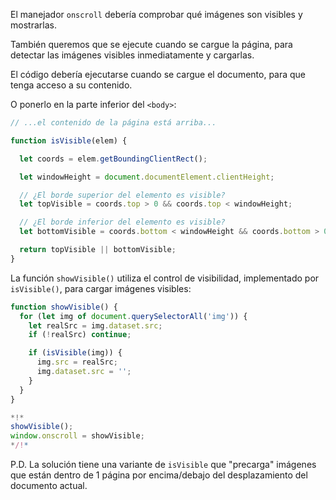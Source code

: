 El manejador `onscroll` debería comprobar qué imágenes son visibles y mostrarlas.

También queremos que se ejecute cuando se cargue la página, para detectar las imágenes visibles inmediatamente y cargarlas.

El código debería ejecutarse cuando se cargue el documento, para que tenga acceso a su contenido.

O ponerlo en la parte inferior del `<body>`:

```js
// ...el contenido de la página está arriba...

function isVisible(elem) {

  let coords = elem.getBoundingClientRect();

  let windowHeight = document.documentElement.clientHeight;

  // ¿El borde superior del elemento es visible?
  let topVisible = coords.top > 0 && coords.top < windowHeight;

  // ¿El borde inferior del elemento es visible?
  let bottomVisible = coords.bottom < windowHeight && coords.bottom > 0;

  return topVisible || bottomVisible;
}
```

La función `showVisible()` utiliza el control de visibilidad, implementado por `isVisible()`, para cargar imágenes visibles:

```js
function showVisible() {
  for (let img of document.querySelectorAll('img')) {
    let realSrc = img.dataset.src;
    if (!realSrc) continue;

    if (isVisible(img)) {
      img.src = realSrc;
      img.dataset.src = '';
    }
  }
}

*!*
showVisible();
window.onscroll = showVisible;
*/!*
```

P.D. La solución tiene una variante de `isVisible` que "precarga" imágenes que están dentro de 1 página por encima/debajo del desplazamiento del documento actual.
